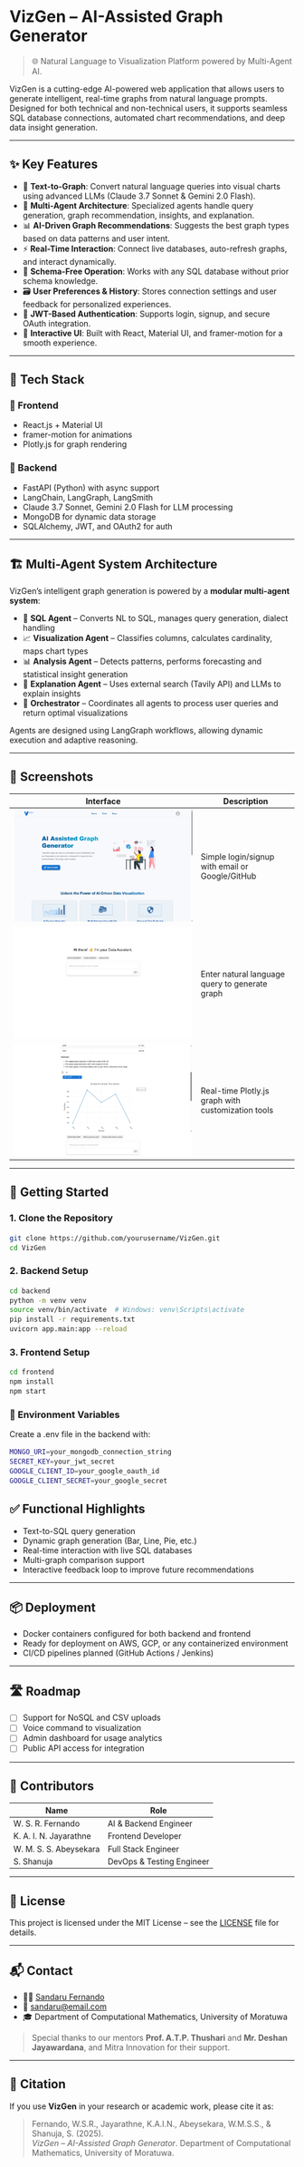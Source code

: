 # VizGen – AI-Assisted Graph Generator

> 🌐 Natural Language to Visualization Platform powered by Multi-Agent AI.

VizGen is a cutting-edge AI-powered web application that allows users to generate intelligent, real-time graphs from natural language prompts. Designed for both technical and non-technical users, it supports seamless SQL database connections, automated chart recommendations, and deep data insight generation.

---

## ✨ Key Features

- 🧠 **Text-to-Graph**: Convert natural language queries into visual charts using advanced LLMs (Claude 3.7 Sonnet & Gemini 2.0 Flash).
- 🤖 **Multi-Agent Architecture**: Specialized agents handle query generation, graph recommendation, insights, and explanation.
- 📊 **AI-Driven Graph Recommendations**: Suggests the best graph types based on data patterns and user intent.
- ⚡ **Real-Time Interaction**: Connect live databases, auto-refresh graphs, and interact dynamically.
- 🧩 **Schema-Free Operation**: Works with any SQL database without prior schema knowledge.
- 🗃️ **User Preferences & History**: Stores connection settings and user feedback for personalized experiences.
- 🔐 **JWT-Based Authentication**: Supports login, signup, and secure OAuth integration.
- 🎨 **Interactive UI**: Built with React, Material UI, and framer-motion for a smooth experience.

---

## 🧰 Tech Stack

### 🔷 Frontend

- React.js + Material UI
- framer-motion for animations
- Plotly.js for graph rendering

### 🔶 Backend

- FastAPI (Python) with async support
- LangChain, LangGraph, LangSmith
- Claude 3.7 Sonnet, Gemini 2.0 Flash for LLM processing
- MongoDB for dynamic data storage
- SQLAlchemy, JWT, and OAuth2 for auth

---

## 🏗️ Multi-Agent System Architecture

VizGen’s intelligent graph generation is powered by a **modular multi-agent system**:

- 🧮 **SQL Agent** – Converts NL to SQL, manages query generation, dialect handling
- 📈 **Visualization Agent** – Classifies columns, calculates cardinality, maps chart types
- 📊 **Analysis Agent** – Detects patterns, performs forecasting and statistical insight generation
- 💬 **Explanation Agent** – Uses external search (Tavily API) and LLMs to explain insights
- 🧠 **Orchestrator** – Coordinates all agents to process user queries and return optimal visualizations

Agents are designed using LangGraph workflows, allowing dynamic execution and adaptive reasoning.

---

## 🧪 Screenshots

| Interface                            | Description                                        |
| ------------------------------------ | -------------------------------------------------- |
| ![Landing](assets/landing.png)       | Simple login/signup with email or Google/GitHub    |
| ![Prompt](assets/prompt_query.png)   | Enter natural language query to generate graph     |
| ![Graph](assets/generated_graph.png) | Real-time Plotly.js graph with customization tools |

---

## 🚀 Getting Started

### 1. Clone the Repository

```bash
git clone https://github.com/yourusername/VizGen.git
cd VizGen
```

### 2. Backend Setup

```bash
cd backend
python -m venv venv
source venv/bin/activate  # Windows: venv\Scripts\activate
pip install -r requirements.txt
uvicorn app.main:app --reload
```

### 3. Frontend Setup

```bash
cd frontend
npm install
npm start
```

### 🔑 Environment Variables

Create a .env file in the backend with:

```bash
MONGO_URI=your_mongodb_connection_string
SECRET_KEY=your_jwt_secret
GOOGLE_CLIENT_ID=your_google_oauth_id
GOOGLE_CLIENT_SECRET=your_google_secret
```

## ✅ Functional Highlights

- Text-to-SQL query generation
- Dynamic graph generation (Bar, Line, Pie, etc.)
- Real-time interaction with live SQL databases
- Multi-graph comparison support
- Interactive feedback loop to improve future recommendations

---

## 📦 Deployment

- Docker containers configured for both backend and frontend
- Ready for deployment on AWS, GCP, or any containerized environment
- CI/CD pipelines planned (GitHub Actions / Jenkins)

---

## 🛣 Roadmap

- [ ] Support for NoSQL and CSV uploads
- [ ] Voice command to visualization
- [ ] Admin dashboard for usage analytics
- [ ] Public API access for integration

---

## 🧠 Contributors

| Name                   | Role                      |
| ---------------------- | ------------------------- |
| W. S. R. Fernando      | AI & Backend Engineer     |
| K. A. I. N. Jayarathne | Frontend Developer        |
| W. M. S. S. Abeysekara | Full Stack Engineer       |
| S. Shanuja             | DevOps & Testing Engineer |

---

## 📜 License

This project is licensed under the MIT License – see the [LICENSE](LICENSE) file for details.

---

## 📬 Contact

- 👨‍💻 [Sandaru Fernando](https://github.com/SandaruRF)
- 📧 sandaru@email.com
- 🎓 Department of Computational Mathematics, University of Moratuwa

> Special thanks to our mentors **Prof. A.T.P. Thushari** and **Mr. Deshan Jayawardana**, and Mitra Innovation for their support.

---

## 🧠 Citation

If you use **VizGen** in your research or academic work, please cite it as:

> Fernando, W.S.R., Jayarathne, K.A.I.N., Abeysekara, W.M.S.S., & Shanuja, S. (2025).  
> _VizGen – AI-Assisted Graph Generator_. Department of Computational Mathematics, University of Moratuwa.
